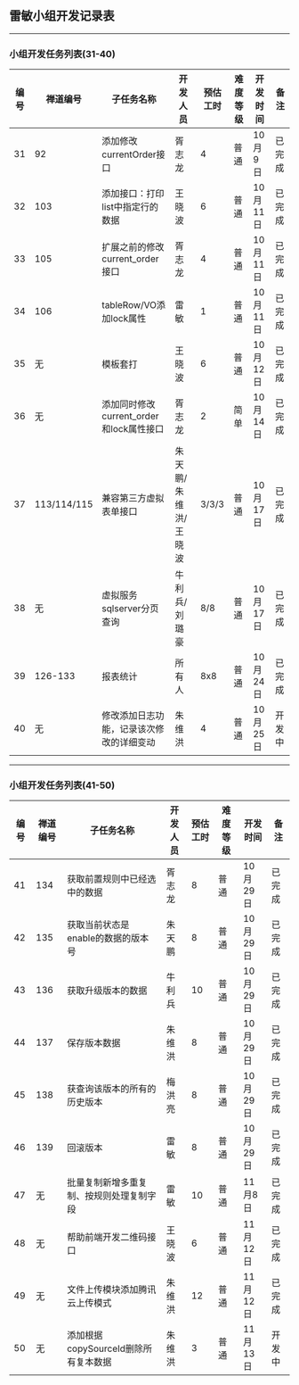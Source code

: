 ## 雷敏小组开发记录表
--- 

### 小组开发任务列表(31-40)
编号|禅道编号|子任务名称|开发人员|预估工时|难度等级|开发时间|备注
---|---|---|---|---|---|---|---
31|92|添加修改currentOrder接口|胥志龙|4|普通|10月9日|已完成
32|103|添加接口：打印list中指定行的数据|王晓波|6|普通|10月11日|已完成
33|105|扩展之前的修改current_order接口|胥志龙|4|普通|10月11日|已完成
34|106|tableRow/VO添加lock属性|雷敏|1|普通|10月11日|已完成
35|无|模板套打|王晓波|6|普通|10月12日|已完成
36|无|添加同时修改current_order和lock属性接口|胥志龙|2|简单|10月14日|已完成
37|113/114/115|兼容第三方虚拟表单接口|朱天鹏/朱维洪/王晓波|3/3/3|普通|10月17日|已完成
38|无|虚拟服务sqlserver分页查询|牛利兵/刘璐豪|8/8|普通|10月17日|已完成
39|126-133|报表统计|所有人|8x8|普通|10月24日|已完成
40|无|修改添加日志功能，记录该次修改的详细变动|朱维洪|4|普通|10月25日|开发中 

---
### 小组开发任务列表(41-50)
编号|禅道编号|子任务名称|开发人员|预估工时|难度等级|开发时间|备注
---|---|---|---|---|---|---|---
41|134|获取前置规则中已经选中的数据|胥志龙|8|普通|10月29日|已完成
42|135|获取当前状态是enable的数据的版本号|朱天鹏|8|普通|10月29日|已完成
43|136|获取升级版本的数据|牛利兵|10|普通|10月29日|已完成
44|137|保存版本数据|朱维洪|8|普通|10月29日|已完成
45|138|获查询该版本的所有的历史版本|梅洪亮|8|普通|10月29日|已完成
46|139|回滚版本|雷敏|8|普通|10月29日|已完成
47|无|批量复制新增多重复制、按规则处理复制字段|雷敏|10|普通|11月8日|已完成
48|无|帮助前端开发二维码接口|王晓波|6|普通|11月12日|已完成
49|无|文件上传模块添加腾讯云上传模式|朱维洪|12|普通|11月12日|已完成
50|无|添加根据copySourceId删除所有复本数据|朱维洪|3|普通|11月13日|开发中



